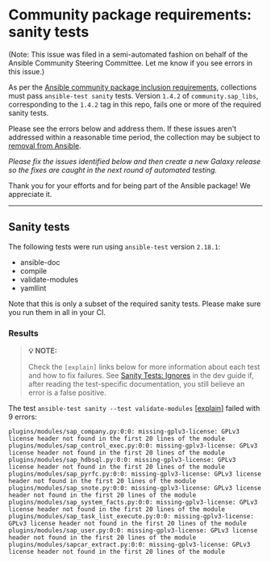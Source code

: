 # Community package requirements: sanity tests

(Note: This issue was filed in a semi-automated fashion on behalf of the Ansible Community Steering Committee. Let me know if you see errors in this issue.)

As per the [Ansible community package inclusion requirements][ci-testing], collections must pass `ansible-test sanity` tests. Version `1.4.2` of `community.sap_libs`, corresponding to the `1.4.2` tag in this repo, fails one or more of the required sanity tests.


Please see the errors below and address them. If these issues aren't addressed within a reasonable time period, the collection may be subject to [removal from Ansible][removal].

*Please fix the issues identified below and then create a new Galaxy release so the fixes are caught in the next round of automated testing.*

Thank you for your efforts and for being part of the Ansible package! We appreciate it.

---

## Sanity tests

The following tests were run using `ansible-test` version `2.18.1`:

- ansible-doc
- compile
- validate-modules
- yamllint

Note that this is only a subset of the required sanity tests. Please make sure you run them in all in your CI.

### Results

> **💡 NOTE:**
>
> Check the `[explain]` links below for more information about each test and how to fix failures.
> See [Sanity Tests: Ignores](https://docs.ansible.com/ansible/latest/dev_guide/testing/sanity/ignores.html) in the dev guide if, after reading the test-specific documentation, you still believe an error is a false positive.

The test `ansible-test sanity --test validate-modules` [[explain](https://docs.ansible.com/ansible-core/2.18/dev_guide/testing/sanity/validate-modules.html)] failed with 9 errors:

``` text
plugins/modules/sap_company.py:0:0: missing-gplv3-license: GPLv3 license header not found in the first 20 lines of the module
plugins/modules/sap_control_exec.py:0:0: missing-gplv3-license: GPLv3 license header not found in the first 20 lines of the module
plugins/modules/sap_hdbsql.py:0:0: missing-gplv3-license: GPLv3 license header not found in the first 20 lines of the module
plugins/modules/sap_pyrfc.py:0:0: missing-gplv3-license: GPLv3 license header not found in the first 20 lines of the module
plugins/modules/sap_snote.py:0:0: missing-gplv3-license: GPLv3 license header not found in the first 20 lines of the module
plugins/modules/sap_system_facts.py:0:0: missing-gplv3-license: GPLv3 license header not found in the first 20 lines of the module
plugins/modules/sap_task_list_execute.py:0:0: missing-gplv3-license: GPLv3 license header not found in the first 20 lines of the module
plugins/modules/sap_user.py:0:0: missing-gplv3-license: GPLv3 license header not found in the first 20 lines of the module
plugins/modules/sapcar_extract.py:0:0: missing-gplv3-license: GPLv3 license header not found in the first 20 lines of the module
```




[ci-testing]: https://docs.ansible.com/ansible/latest/community/collection_contributors/collection_requirements.html#ci-testing
[repo-mgmt]: https://docs.ansible.com/ansible/latest/community/collection_contributors/collection_requirements.html#repository-management
[removal]: https://github.com/ansible-collections/overview/blob/main/removal_from_ansible.rst
